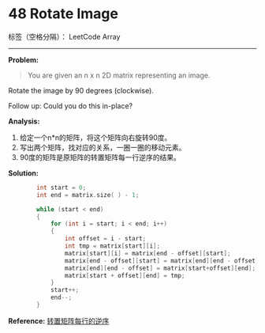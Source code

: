 ﻿# 48 Rotate Image

标签（空格分隔）： LeetCode Array

---

**Problem:**
>   You are given an n x n 2D matrix representing an image.
>
Rotate the image by 90 degrees (clockwise).
>
Follow up:
Could you do this in-place?

**Analysis:**

 1. 给定一个n*n的矩阵，将这个矩阵向右旋转90度。
 2. 写出两个矩阵，找对应的关系，一圈一圈的移动元素。
 3. 90度的矩阵是原矩阵的转置矩阵每一行逆序的结果。

**Solution:**
```cpp
		int start = 0;
		int end = matrix.size( ) - 1;

		while (start < end)
		{
			for (int i = start; i < end; i++)
			{
				int offset = i - start;
				int tmp = matrix[start][i];
				matrix[start][i] = matrix[end - offset][start];
				matrix[end - offset][start] = matrix[end][end - offset];
				matrix[end][end - offset] = matrix[start+offset][end];
				matrix[start + offset][end] = tmp;
			}
			start++;
			end--;
		}
```
 
**Reference:**
[转置矩阵每行的逆序][1]


  [1]: http://blog.csdn.net/kenden23/article/details/17200067